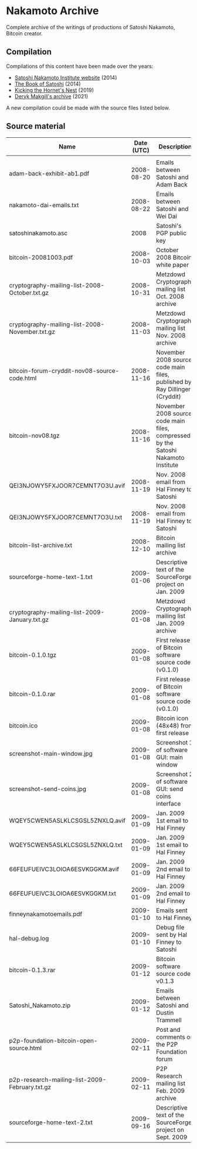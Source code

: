 # Nakamoto Archive

Complete archive of the writings of productions of Satoshi Nakamoto, Bitcoin creator.

## Compilation

Compilations of this content have been made over the years:

- [Satoshi Nakamoto Institute website](https://satoshi.nakamotoinstitute.org/) (2014)
- [The Book of Satoshi](https://www.bookofsatoshi.com/) (2014)
- [Kicking the Hornet's Nest](https://ipfs.io/ipfs/QmUhY2xKDLQSnxoePE1R94NdDTjuNuYgKv2cXUdW9gxGQL) (2019)
- [Deryk Makgill's archive](https://www.bitcoin.com/satoshi-archive/) (2021)

A new compilation could be made with the source files listed below.

## Source material

| Name                      | Date (UTC) | Description                 | Hash (SHA256)                                                    | Source(s)                             |
|---------------------------|------------|-----------------------------|------------------------------------------------------------------|---------------------------------------|
|                           |            |                             |                                                                  |                                       |
| adam-back-exhibit-ab1.pdf | 2008-08-20 | Emails between Satoshi and Adam Back | aa30732a9d26cb1b46aefcef5bb344ff3440bff800c4ee12fa0e292c668eee7a | https://s3.documentcloud.org/documents/24439625/adam-back-exhibit-ab1-1.pdf https://www.wired.com/story/craig-wright-trial-bitcoin-royalty-testimony/ |
| nakamoto-dai-emails.txt   | 2008-08-22 | Emails between Satoshi and Wei Dai | a0fe5a04e729a271266223c733bc9207d1a25c33d300bd7945c927928324204a | Retrieved from https://gwern.net/doc/bitcoin/2008-nakamoto https://nakamotostudies.org/emails/satoshi-and-wei-dai-correspondence/ |
| satoshinakamoto.asc | 2008 | Satoshi's PGP public key | f918c6368fe1ba8ceaa9d15c73fb601c68eb3fc542979d04eb34fd5f3b0502e3 | https://bitcointalk.org/Satoshi_Nakamoto.asc https://satoshi.nakamotoinstitute.org/satoshinakamoto.asc https://bitcointalk.org/index.php?topic=458.msg5772#msg5772 https://web.archive.org/web/20110228054007/www.bitcoin.org/Satoshi_Nakamoto.asc |
| bitcoin-20081003.pdf | 2008-10-03 | October 2008 Bitcoin white paper | 427c63b364c6db914cf23072a09ffd53ee078397b7c6ab2d604e12865a982faa | https://gwern.net/doc/bitcoin/20081003-nakamoto-bitcoindraft.pdf https://www.gwern.net/docs/bitcoin/2008-nakamoto https://www.metzdowd.com/pipermail/cryptography/2015-January/024453.html https://web.archive.org/web/20150214024140/https://www.blacksheepatorenco.com/bitcoin.html |
| cryptography-mailing-list-2008-October.txt.gz  | 2008-10-31 | Metzdowd Cryptography mailing list Oct. 2008 archive | ab267d8c443f322da659c3e7136c25132dd3b3cc67a2b04e80c1470a1217f80e | https://www.metzdowd.com/pipermail/cryptography/2008-October.txt.gz |
| cryptography-mailing-list-2008-November.txt.gz | 2008-11-03 | Metzdowd Cryptography mailing list Nov. 2008 archive | 58a34a35ff92193e52d742c16071af4f4e851220049253b7486730f32ffd6aa5 | https://www.metzdowd.com/pipermail/cryptography/2008-November.txt.gz |
|  bitcoin-forum-cryddit-nov08-source-code.html | 2008-11-16 | November 2008 source code main files, published by Ray Dillinger (Cryddit) | 4ed4a72e8377390496d3b6d3c9dc483af3f1cda8e1d024737aa86715f842861c | Saved from https://bitcointalk.org/index.php?action=printpage;topic=382374.0 |
| bitcoin-nov08.tgz | 2008-11-16 | November 2008 source code main files, compressed by the Satoshi Nakamoto Institute | 4920c1e66d617b7caa3c964d549c76c016cc0b3e6689b485ce130f07334cb8a9 | https://s3.amazonaws.com/nakamotoinstitute/code/bitcoin-nov08.tgz https://bitcointalk.org/index.php?topic=382374.0 |
| QEI3NJOWY5FXJOOR7CEMNT7O3U.avif | 2008-11-19 | Nov. 2008 email from Hal Finney to Satoshi | 3ae6e43e1213a64a28cf9196d8942d0572abfdabdbad6d21bd6c893c85c98dcd | https://www.coindesk.com/markets/2020/11/26/previously-unpublished-emails-of-satoshi-nakamoto-present-a-new-puzzle/ |
| QEI3NJOWY5FXJOOR7CEMNT7O3U.txt | 2008-11-19 | Nov. 2008 email from Hal Finney to Satoshi | 5e14287b6240f8b437957a2385931146016c2720ae2aba32fd97b0718add320b | Extracted from QEI3NJOWY5FXJOOR7CEMNT7O3U.avif |
| bitcoin-list-archive.txt  | 2008-12-10 | Bitcoin mailing list archive | 2009c0859d7588eda2316a0677b1607b4d61ce7c7ee917e42a71abdb478ca14c | https://viresinnumeris.fr/bitcoin-list-archive.txt https://web.archive.org/web/20131016002559/http://sourceforge.net/p/bitcoin/mailman/bitcoin-list/ |
| sourceforge-home-text-1.txt | 2009-01-06 | Descriptive text of the SourceForge project on Jan. 2009 | 861867f173a8fc73b21e07708704edaf5b9711074eff98e546e340c792cc3ff2 | Retrieved from https://web.archive.org/web/20090106201347/https://sourceforge.net/projects/bitcoin/ |
| cryptography-mailing-list-2009-January.txt.gz | 2009-01-08 | Metzdowd Cryptography mailing list Jan. 2009 archive | b3df12be0b0df86050a894ed08e40a20fd9be2f2a101334ce633dbefd98ca310 | https://www.metzdowd.com/pipermail/cryptography/2009-January.txt.gz |
| bitcoin-0.1.0.tgz | 2009-01-08 | First release of Bitcoin software source code (v0.1.0) | ce9da46516e3042741224a7f9061e3181a5a4d17abba72b6e82922af3753d756 | http://www.zorinaq.com/pub/bitcoin-0.1.0.tgz https://bitcointalk.org/index.php?topic=68121.msg793897#msg793897 |
| bitcoin-0.1.0.rar | 2009-01-08 | First release of Bitcoin software source code (v0.1.0) | 8b17eb9a5707f2519defda4cdf8d14fa1b8dee630e11e6ef85ff9f5547555b56 | http://www.zorinaq.com/pub/bitcoin-0.1.0.rar https://bitcointalk.org/index.php?topic=68121.msg793897#msg793897 |
| bitcoin.ico     | 2009-01-08 | Bitcoin icon (48x48) from first release | 8571889ac8a29b5c2e537f3fb11973295fcffc8f9b348623aa87b3598e869033 | Extracted from bitcoin-0.1.0.tgz |
| screenshot-main-window.jpg | 2009-01-08 | Screenshot 1 of software GUI: main window | c757a9e0baa6aa509cfee6638488eb14690a32c5e9037a0f8e8ff5a65eafdf6f | https://web.archive.org/web/20110722190112im_/http://sourceforge.net/dbimage.php?id=203604 https://web.archive.org/web/20090218171704/http://sourceforge.net/project/screenshots.php?group_id=244765 https://www.metzdowd.com/pipermail/cryptography/2009-January/014994.html |
| screenshot-send-coins.jpg | 2009-01-08 | Screenshot 2 of software GUI: send coins interface | 2e24f3164d3b38ae67f29f0fc586ed40ad1a3eaadef21ff8d39fcbf937a9ed57 | https://web.archive.org/web/20120319165716if_/http://sourceforge.net/dbimage.php?id=203602 https://web.archive.org/web/20090218171704/http://sourceforge.net/project/screenshots.php?group_id=244765 https://www.metzdowd.com/pipermail/cryptography/2009-January/014994.html |
| WQEY5CWEN5ASLKLCSGSL5ZNXLQ.avif | 2009-01-09 | Jan. 2009 1st email to Hal Finney | 9430bbb9e7cabddbd29b966534e2da514637651a9d8f65b64fb73bf335372006 | https://www.coindesk.com/markets/2020/11/26/previously-unpublished-emails-of-satoshi-nakamoto-present-a-new-puzzle/ |
| WQEY5CWEN5ASLKLCSGSL5ZNXLQ.txt | 2009-01-09 | Jan. 2009 1st email to Hal Finney | c710dfc351864a44b81edac4837af937e7857494b32ae362bd91cf7d43bc5286 | Extracted from WQEY5CWEN5ASLKLCSGSL5ZNXLQ.avif |
| 66FEUFUEIVC3LOIOA6ESVKGGKM.avif | 2009-01-09 | Jan. 2009 2nd email to Hal Finney | 0280c0a9e65f9ecedb03f7c94eb25caa2da29c1d83158087c5a7b7b68296b1d6 | https://www.coindesk.com/markets/2020/11/26/previously-unpublished-emails-of-satoshi-nakamoto-present-a-new-puzzle/ |
| 66FEUFUEIVC3LOIOA6ESVKGGKM.txt | 2009-01-09 | Jan. 2009 2nd email to Hal Finney | 84cd98c69990b9e69d5e87c362053666fc94e7950fd1dc0ea165433b95ad9a28 | Extracted from 66FEUFUEIVC3LOIOA6ESVKGGKM.avif |
| finneynakamotoemails.pdf  | 2009-01-10 | Emails sent to Hal Finney | 41b4fc834cb2ebf6eb87f6042f3d0d108c51f1801df8ad8d1abae660102655d2 | https://online.wsj.com/public/resources/documents/finneynakamotoemails.pdf https://www.wsj.com/articles/BL-MBB-26228 |
| hal-debug.log  | 2009-01-10 | Debug file sent by Hal Finney to Satoshi | ab02bbfe5bffdd0eab9c58fd21af246d56dee5e511ca876790c3132f9c19bb3a | https://web.archive.org/web/20131016004656/http://sourceforge.net/p/bitcoin/mailman/attachment/da7b3ce30901101113v2ec6bf61xf018265479eb7faf@mail.gmail.com/1/ |
| bitcoin-0.1.3.rar | 2009-01-12 | Bitcoin software source code v0.1.3 | 3d73b1a80ce775e0cec7f9476644a6bf9b361e99567fd143807ad1d1c81b1756 | https://web.archive.org/web/20150825061821/http://we.lovebitco.in/bitcoin-0.1.3.rar https://bitcointalk.org/index.php?topic=68121.msg814283#msg814283 |
| Satoshi_Nakamoto.zip  | 2009-01-12 | Emails between Satoshi and Dustin Trammell | 00d6d54372c34454c54c2d20aba498d82376b6b3750e7d17ca105487476aa2cc | https://www.dustintrammell.com/s/Satoshi_Nakamoto.zip https://web.archive.org/web/20131204164149/http://www.dustintrammell.com/files/Satoshi_Nakamoto.zip |
| p2p-foundation-bitcoin-open-source.html | 2009-02-11 | Post and comments on the P2P Foundation forum | 52d6be992ffc800b46ed036d84ed4ccf889619c7180a1504fabc706dda2588f5 | Saved from https://p2pfoundation.ning.com/forum/topics/bitcoin-open-source |
| p2p-research-mailing-list-2009-February.txt.gz | 2009-02-11 | P2P Research mailing list Feb. 2009 archive | 7cfa22b59765bdf3be9c4f52ead9ad5e5e759d5584dba5de8f58cfc07fc18b1f | https://diyhpl.us/~bryan/irc/bitcoin-satoshi/p2presearch-again/p2pfoundation.net/backups/p2p_research-archives/2009-February.txt.gz |
| sourceforge-home-text-2.txt | 2009-09-16 | Descriptive text of the SourceForge project on Sept. 2009 | 048573dc782fb3d93ab19af6e0b7247aa9a62af5a0c247480fe8a4cccf6382bb | Retrieved from https://web.archive.org/web/20090916201827/https://sourceforge.net/projects/bitcoin/ |
